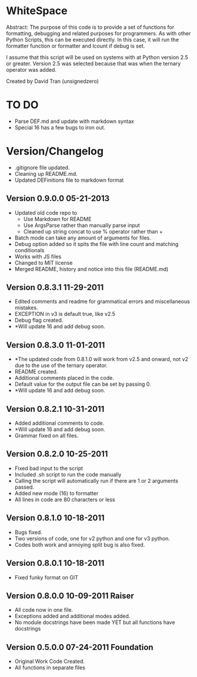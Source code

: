 # WhiteSpace #

Abstract:
The purpose of this code is to provide a set of functions for formatting,
debugging and related purposes for programmers.
As with other Python Scripts, this can be executed directly.
In this case, it will run the formatter function or formatter and lcount if
debug is set.

I assume that this script will be used on systems with at Python version 2.5 or
greater. Version 2.5 was selected because that was when the ternary operator was
added.

Created by David Tran (unsignedzero)

# TO DO #

* Parse DEF.md and update with markdown syntax
* Special 16 has a few bugs to iron out.

# Version/Changelog #

* .gitignore file updated.
* Cleaning up README.md.
* Updated DEFinitions file to markdown format

## Version 0.9.0.0 05-21-2013 #
* Updated old code repo to
  * Use Markdown for README
  * Use ArgsParse rather than manually parse input
  * Cleaned up string concat to use % operator rather than +
* Batch mode can take any amount of arguments for files.
* Debug option added so it spits the file with line count and matching
  conditionals
* Works with JS files
* Changed to MIT license
* Merged README, history and notice into this file (README.md)

## Version 0.8.3.1 11-29-2011 #
* Edited comments and readme for grammatical errors and miscellaneous mistakes.
* EXCEPTION in v3 is default true, like v2.5
* Debug flag created.
* \*Will update 16 and add debug soon.

## Version 0.8.3.0 11-01-2011 #
* \*The updated code from 0.8.1.0 will work from v2.5 and onward, not v2 due
  to the use of the ternary operator.
* README created.
* Additional comments placed in the code.
* Default value for the output file can be set by passing 0.
* \*Will update 16 and add debug soon.

## Version 0.8.2.1 10-31-2011 #
* Added additional comments to code.
* \*Will update 16 and add debug soon.
* Grammar fixed on all files.

## Version 0.8.2.0 10-25-2011 #
* Fixed bad input to the script
* Included .sh script to run the code manually
* Calling the script will automatically run if there are 1 or 2 arguments passed.
* Added new mode (16) to formatter
* All lines in code are 80 characters or less

## Version 0.8.1.0 10-18-2011 #
* Bugs fixed.
* Two versions of code, one for v2 python and one for v3 python.
* Codes both work and annoying split bug is also fixed.

## Version 0.8.0.1 10-18-2011 #
* Fixed funky format on GIT

## Version 0.8.0.0 10-09-2011 Raiser #
* All code now in one file.
* Exceptions added and additional modes added.
* No module docstrings have been made YET but all functions have docstrings

## Version 0.5.0.0 07-24-2011 Foundation #
* Original Work Code Created.
* All functions in separate files
